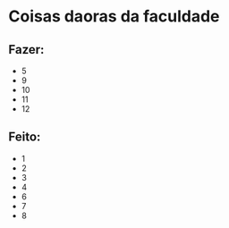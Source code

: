 # Coisas daoras da faculdade

## Fazer:
  - 5
  - 9
  - 10
  - 11
  - 12

## Feito:
  - 1
  - 2
  - 3
  - 4
  - 6
  - 7
  - 8
    
